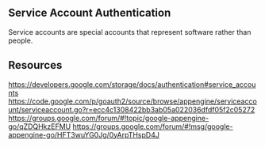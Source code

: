## Service Account Authentication

Service accounts are special accounts that represent software rather than people. 

## Resources

https://developers.google.com/storage/docs/authentication#service_accounts
https://code.google.com/p/goauth2/source/browse/appengine/serviceaccount/serviceaccount.go?r=ecc4c1308422bb3ab05a022036dfdf05f2c05272
https://groups.google.com/forum/#!topic/google-appengine-go/qZDQHkzEFMU
https://groups.google.com/forum/#!msg/google-appengine-go/HFT3wuYG0Jg/0yArpTHspD4J